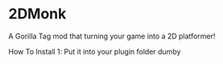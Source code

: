 # 2DMonk
A Gorilla Tag mod that turning your game into a 2D platformer!

How To Install
1: Put it into your plugin folder dumby
